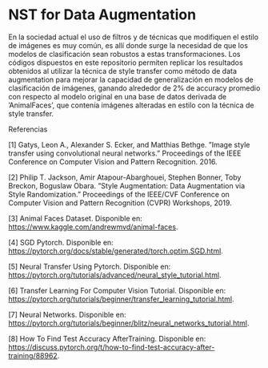 # NST for Data Augmentation

En la sociedad actual el uso de filtros y de técnicas que modifiquen el estilo de imágenes es muy común, es allí donde surge la necesidad de que los modelos de clasificación sean robustos a estas transformaciones. Los códigos dispuestos en este repositorio permiten replicar los resultados obtenidos al utilizar la técnica de style transfer como método de data augmentation para mejorar la capacidad de generalización en modelos de clasificación de imágenes, ganando alrededor de 2% de accuracy promedio con respecto al modelo original en una base de datos derivada de ’AnimalFaces’, que contenía imágenes alteradas en estilo con la técnica de style transfer.

Referencias

[1] Gatys, Leon A., Alexander S. Ecker, and Matthias Bethge. ”Image style transfer using convolutional neural networks.” Proceedings of the IEEE Conference on Computer Vision and Pattern Recognition. 2016.

[2] Philip T. Jackson, Amir Atapour-Abarghouei, Stephen Bonner, Toby Breckon, Boguslaw Obara. ”Style Augmentation: Data Augmentation via Style Randomization.” Proceedings of the IEEE/CVF Conference on Computer Vision and Pattern Recognition (CVPR) Workshops, 2019.

[3] Animal Faces Dataset. Disponible en: https://www.kaggle.com/andrewmvd/animal-faces. 

[4] SGD Pytorch. Disponible en: https://pytorch.org/docs/stable/generated/torch.optim.SGD.html. 

[5] Neural Transfer Using Pytorch. Disponible en: https://pytorch.org/tutorials/advanced/neural_style_tutorial.html.

[6] Transfer Learning For Computer Vision Tutorial. Disponible en: https://pytorch.org/tutorials/beginner/transfer_learning_tutorial.html.

[7] Neural Networks. Disponible en: https://pytorch.org/tutorials/beginner/blitz/neural_networks_tutorial.html.

[8] How To Find Test Accuracy AfterTraining. Disponible en: https://discuss.pytorch.org/t/how-to-find-test-accuracy-after-training/88962.
